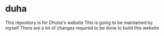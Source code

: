 # duha
This repository is for Dhuha's website
This is going to be maintained by myself
There are a lot of changes required to be done to build this website

